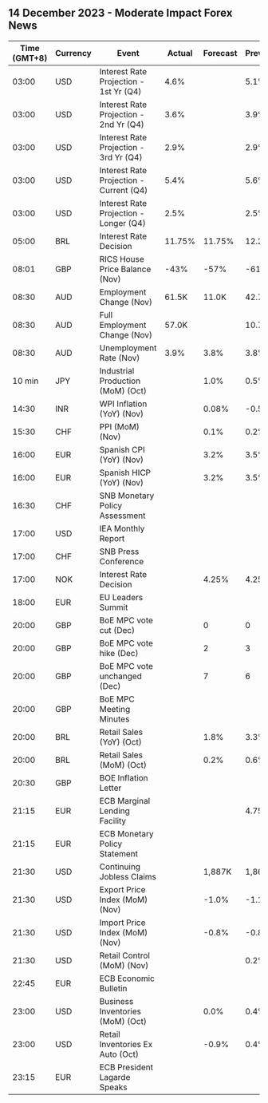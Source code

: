 ## 14 December 2023 - Moderate Impact Forex News

| Time (GMT+8) | Currency | Event | Actual | Forecast | Previous |
|------|----------|-------|--------|----------|----------|
| 03:00 | USD | Interest Rate Projection - 1st Yr (Q4) | 4.6% |  | 5.1% |
| 03:00 | USD | Interest Rate Projection - 2nd Yr (Q4) | 3.6% |  | 3.9% |
| 03:00 | USD | Interest Rate Projection - 3rd Yr (Q4) | 2.9% |  | 2.9% |
| 03:00 | USD | Interest Rate Projection - Current (Q4) | 5.4% |  | 5.6% |
| 03:00 | USD | Interest Rate Projection - Longer (Q4) | 2.5% |  | 2.5% |
| 05:00 | BRL | Interest Rate Decision | 11.75% | 11.75% | 12.25% |
| 08:01 | GBP | RICS House Price Balance (Nov) | -43% | -57% | -61% |
| 08:30 | AUD | Employment Change (Nov) | 61.5K | 11.0K | 42.7K |
| 08:30 | AUD | Full Employment Change (Nov) | 57.0K |  | 10.7K |
| 08:30 | AUD | Unemployment Rate (Nov) | 3.9% | 3.8% | 3.8% |
| 10 min | JPY | Industrial Production (MoM) (Oct) |  | 1.0% | 0.5% |
| 14:30 | INR | WPI Inflation (YoY) (Nov) |  | 0.08% | -0.52% |
| 15:30 | CHF | PPI (MoM) (Nov) |  | 0.1% | 0.2% |
| 16:00 | EUR | Spanish CPI (YoY) (Nov) |  | 3.2% | 3.5% |
| 16:00 | EUR | Spanish HICP (YoY) (Nov) |  | 3.2% | 3.5% |
| 16:30 | CHF | SNB Monetary Policy Assessment |  |  |  |
| 17:00 | USD | IEA Monthly Report |  |  |  |
| 17:00 | CHF | SNB Press Conference |  |  |  |
| 17:00 | NOK | Interest Rate Decision |  | 4.25% | 4.25% |
| 18:00 | EUR | EU Leaders Summit |  |  |  |
| 20:00 | GBP | BoE MPC vote cut (Dec) |  | 0 | 0 |
| 20:00 | GBP | BoE MPC vote hike (Dec) |  | 2 | 3 |
| 20:00 | GBP | BoE MPC vote unchanged (Dec) |  | 7 | 6 |
| 20:00 | GBP | BoE MPC Meeting Minutes |  |  |  |
| 20:00 | BRL | Retail Sales (YoY) (Oct) |  | 1.8% | 3.3% |
| 20:00 | BRL | Retail Sales (MoM) (Oct) |  | 0.2% | 0.6% |
| 20:30 | GBP | BOE Inflation Letter |  |  |  |
| 21:15 | EUR | ECB Marginal Lending Facility |  |  | 4.75% |
| 21:15 | EUR | ECB Monetary Policy Statement |  |  |  |
| 21:30 | USD | Continuing Jobless Claims |  | 1,887K | 1,861K |
| 21:30 | USD | Export Price Index (MoM) (Nov) |  | -1.0% | -1.1% |
| 21:30 | USD | Import Price Index (MoM) (Nov) |  | -0.8% | -0.8% |
| 21:30 | USD | Retail Control (MoM) (Nov) |  |  | 0.2% |
| 22:45 | EUR | ECB Economic Bulletin |  |  |  |
| 23:00 | USD | Business Inventories (MoM) (Oct) |  | 0.0% | 0.4% |
| 23:00 | USD | Retail Inventories Ex Auto (Oct) |  | -0.9% | 0.4% |
| 23:15 | EUR | ECB President Lagarde Speaks |  |  |  |
